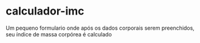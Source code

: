 # calculador-imc
Um pequeno formulario onde após os dados corporais serem preenchidos, seu índice de massa corpórea é calculado 
